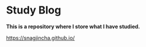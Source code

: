 # Study Blog

**This is a repository where I store what I have studied.**

https://snagjincha.github.io/
